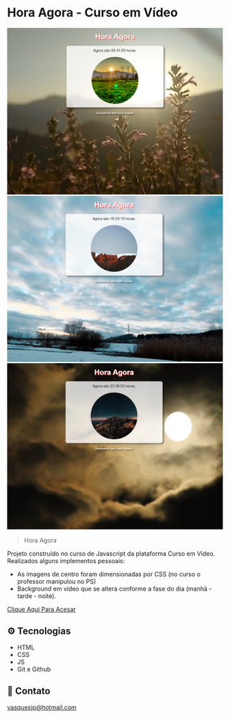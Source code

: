 # Hora Agora - Curso em Vídeo

![preview](./.github/preview_manha.png)
![preview](./.github/preview_tarde.png)
![preview](./.github/preview_noite.png)

>Hora Agora

Projeto construído no curso de Javascript da plataforma Curso em Vídeo.
Realizados alguns implementos pessoais:
- As imagens de centro foram dimensionadas por CSS (no curso o professor manipulou no PS)
- Background em vídeo que se altera conforme a fase do dia (manhã - tarde - noite).

[Clique Aqui Para Acesar](https://vasquesjp.github.io/HoraAgora)

## ⚙ Tecnologias 

- HTML
- CSS
- JS
- Git e Github

## 📧 Contato

vasquesjp@hotmail.com